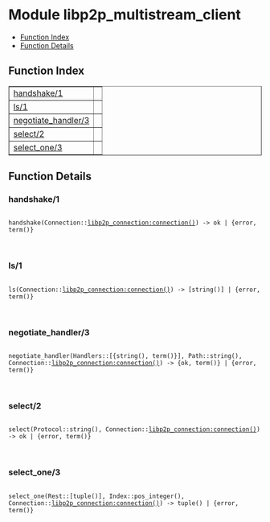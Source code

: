 

# Module libp2p_multistream_client #
* [Function Index](#index)
* [Function Details](#functions)

<a name="index"></a>

## Function Index ##


<table width="100%" border="1" cellspacing="0" cellpadding="2" summary="function index"><tr><td valign="top"><a href="#handshake-1">handshake/1</a></td><td></td></tr><tr><td valign="top"><a href="#ls-1">ls/1</a></td><td></td></tr><tr><td valign="top"><a href="#negotiate_handler-3">negotiate_handler/3</a></td><td></td></tr><tr><td valign="top"><a href="#select-2">select/2</a></td><td></td></tr><tr><td valign="top"><a href="#select_one-3">select_one/3</a></td><td></td></tr></table>


<a name="functions"></a>

## Function Details ##

<a name="handshake-1"></a>

### handshake/1 ###

<pre><code>
handshake(Connection::<a href="libp2p_connection.md#type-connection">libp2p_connection:connection()</a>) -&gt; ok | {error, term()}
</code></pre>
<br />

<a name="ls-1"></a>

### ls/1 ###

<pre><code>
ls(Connection::<a href="libp2p_connection.md#type-connection">libp2p_connection:connection()</a>) -&gt; [string()] | {error, term()}
</code></pre>
<br />

<a name="negotiate_handler-3"></a>

### negotiate_handler/3 ###

<pre><code>
negotiate_handler(Handlers::[{string(), term()}], Path::string(), Connection::<a href="libp2p_connection.md#type-connection">libp2p_connection:connection()</a>) -&gt; {ok, term()} | {error, term()}
</code></pre>
<br />

<a name="select-2"></a>

### select/2 ###

<pre><code>
select(Protocol::string(), Connection::<a href="libp2p_connection.md#type-connection">libp2p_connection:connection()</a>) -&gt; ok | {error, term()}
</code></pre>
<br />

<a name="select_one-3"></a>

### select_one/3 ###

<pre><code>
select_one(Rest::[tuple()], Index::pos_integer(), Connection::<a href="libp2p_connection.md#type-connection">libp2p_connection:connection()</a>) -&gt; tuple() | {error, term()}
</code></pre>
<br />

